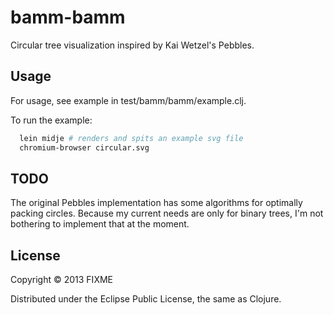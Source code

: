 # bamm-bamm

Circular tree visualization inspired by Kai Wetzel's Pebbles.

## Usage

For usage, see example in test/bamm/bamm/example.clj.

To run the example:

```sh
  lein midje # renders and spits an example svg file
  chromium-browser circular.svg
```

## TODO

The original Pebbles implementation has some algorithms for optimally packing
circles. Because my current needs are only for binary trees, I'm not bothering
to implement that at the moment.

## License

Copyright © 2013 FIXME

Distributed under the Eclipse Public License, the same as Clojure.

